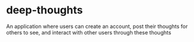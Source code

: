 # deep-thoughts
An application where users can create an account, post their thoughts for others to see, and interact with other users through these thoughts
